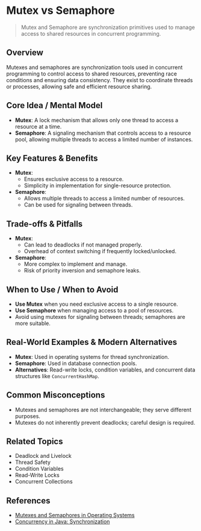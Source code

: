 # Mutex vs Semaphore

> Mutex and Semaphore are synchronization primitives used to manage access to shared resources in concurrent programming.

## Overview
Mutexes and semaphores are synchronization tools used in concurrent programming to control access to shared resources, preventing race conditions and ensuring data consistency. They exist to coordinate threads or processes, allowing safe and efficient resource sharing.

## Core Idea / Mental Model
- **Mutex**: A lock mechanism that allows only one thread to access a resource at a time.
- **Semaphore**: A signaling mechanism that controls access to a resource pool, allowing multiple threads to access a limited number of instances.

## Key Features & Benefits
- **Mutex**:
  - Ensures exclusive access to a resource.
  - Simplicity in implementation for single-resource protection.
- **Semaphore**:
  - Allows multiple threads to access a limited number of resources.
  - Can be used for signaling between threads.

## Trade-offs & Pitfalls
- **Mutex**:
  - Can lead to deadlocks if not managed properly.
  - Overhead of context switching if frequently locked/unlocked.
- **Semaphore**:
  - More complex to implement and manage.
  - Risk of priority inversion and semaphore leaks.

## When to Use / When to Avoid
- **Use Mutex** when you need exclusive access to a single resource.
- **Use Semaphore** when managing access to a pool of resources.
- Avoid using mutexes for signaling between threads; semaphores are more suitable.

## Real-World Examples & Modern Alternatives
- **Mutex**: Used in operating systems for thread synchronization.
- **Semaphore**: Used in database connection pools.
- **Alternatives**: Read-write locks, condition variables, and concurrent data structures like `ConcurrentHashMap`.

## Common Misconceptions
- Mutexes and semaphores are not interchangeable; they serve different purposes.
- Mutexes do not inherently prevent deadlocks; careful design is required.

## Related Topics
- Deadlock and Livelock
- Thread Safety
- Condition Variables
- Read-Write Locks
- Concurrent Collections

## References
- [Mutexes and Semaphores in Operating Systems](https://www.geeksforgeeks.org/mutex-vs-semaphore/)
- [Concurrency in Java: Synchronization](https://docs.oracle.com/javase/tutorial/essential/concurrency/sync.html)